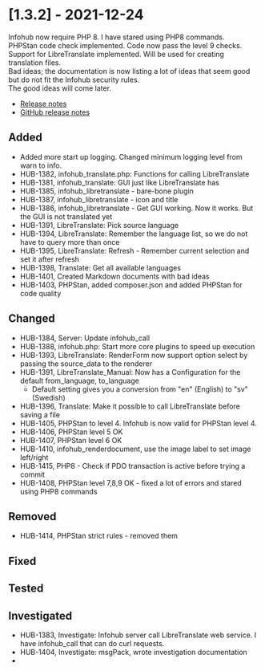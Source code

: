 # [1.3.2] - 2021-12-24

Infohub now require PHP 8. I have stared using PHP8 commands.  
PHPStan code check implemented. Code now pass the level 9 checks.  
Support for LibreTranslate implemented. Will be used for creating translation files.  
Bad ideas; the documentation is now listing a lot of ideas that seem good but do not fit the Infohub security rules.  
The good ideas will come later.

* [Release notes](main,release_v1_v1v3_v1v3v2)
* [GitHub release notes](https://github.com/peterlembke/infohub/releases/tag/v1.3.2)

## Added
* Added more start up logging. Changed minimum logging level from warn to info.
* HUB-1382, infohub_translate.php: Functions for calling LibreTranslate
* HUB-1381, infohub_translate: GUI just like LibreTranslate has
* HUB-1385, infohub_libretranslate - bare-bone plugin
* HUB-1387, infohub_libretranslate - icon and title
* HUB-1386, infohub_libretranslate - Get GUI working. Now it works. But the GUI is not translated yet
* HUB-1391, LibreTranslate: Pick source language
* HUB-1394, LibreTranslate: Remember the language list, so we do not have to query more than once
* HUB-1395, LibreTranslate: Refresh - Remember current selection and set it after refresh
* HUB-1398, Translate: Get all available languages
* HUB-1401, Created Markdown documents with bad ideas
* HUB-1403, PHPStan, added composer.json and added PHPStan for code quality

## Changed
* HUB-1384, Server: Update infohub_call
* HUB-1388, infohub.php: Start more core plugins to speed up execution
* HUB-1393, LibreTranslate: RenderForm now support option select by passing the source_data to the renderer
* HUB-1391, LibreTranslate_Manual: Now has a Configuration for the default from_language, to_language
  * Default setting gives you a conversion from "en" (English) to "sv" (Swedish)
* HUB-1396, Translate: Make it possible to call LibreTranslate before saving a file
* HUB-1405, PHPStan to level 4. Infohub is now valid for PHPStan level 4.
* HUB-1406, PHPStan level 5 OK
* HUB-1407, PHPStan level 6 OK
* HUB-1410, infohub_renderdocument, use the image label to set image left/right
* HUB-1415, PHP8 - Check if PDO transaction is active before trying a commit
* HUB-1408, PHPStan level 7,8,9 OK - fixed a lot of errors and stared using PHP8 commands

## Removed
* HUB-1414, PHPStan strict rules - removed them
 
## Fixed

## Tested

## Investigated
* HUB-1383, Investigate: Infohub server call LibreTranslate web service. I have infohub_call that can do curl requests.
* HUB-1404, Investigate: msgPack, wrote investigation documentation
* 